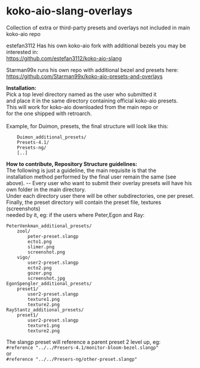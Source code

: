 # koko-aio-slang-overlays
Collection of extra or third-party presets and overlays not included in main koko-aio repo

estefan3112 Has his own koko-aio fork with additional bezels you may be interested in:<br>
https://github.com/estefan3112/koko-aio-slang

Starman99x runs his own repo with additional bezel and presets here:
https://github.com/Starman99x/koko-aio-presets-and-overlays
		
**Installation:**<br>
	Pick a top level directory named as the user who submitted it<br>
	and place it in the same directory containing official koko-aio presets.<br>
	This will work for koko-aio downloaded from the main repo or<br>
	for the one shipped with retroarch.<br>
	<br>
	Example, for Duimon, presets, the final structure will look like this: <br>
		
		Duimon_additional_presets/
		Presets-4.1/
		Presets-ng/
		[..]
		

**How to contribute, Repository Structure guidelines:**<br>
	The following is just a guideline, the main requisite is that the<br>
	installation method performed by the final user remain the same (see above).
	--
	Every user who want to submit their overlay presets will have his<br>
	own folder in the main directory.<br>
	Under each directory user there will be other subdirectories, one per preset.<br>
	Finally, the preset directory will contain the preset file, textures (screenshots)<br>
	needed by it, eg: if the users where Peter,Egon and Ray:<br>

	PeterVenkman_additional_presets/
		zool/
			peter-preset.slangp
			ecto1.png
			slimer.png
			screenshot.png
		vigo/
			user2-preset.slangp
			ecto2.png
			gozer.png
			screenshot.jpg
	EgonSpengler_additional_presets/
		preset1/
			user2-preset.slangp
			texture1.png
			texture2.png
	RayStantz_additional_presets/
		preset1/
			user2-preset.slangp
			texture1.png
			texture2.png

The slangp preset will reference a parent preset 2 level up, eg:<br>
```#reference "../../Presers-4.1/monitor-bloom-bezel.slangp"```<br>
or<br>
```#reference "../../Presers-ng/other-preset.slangp"```<br>
